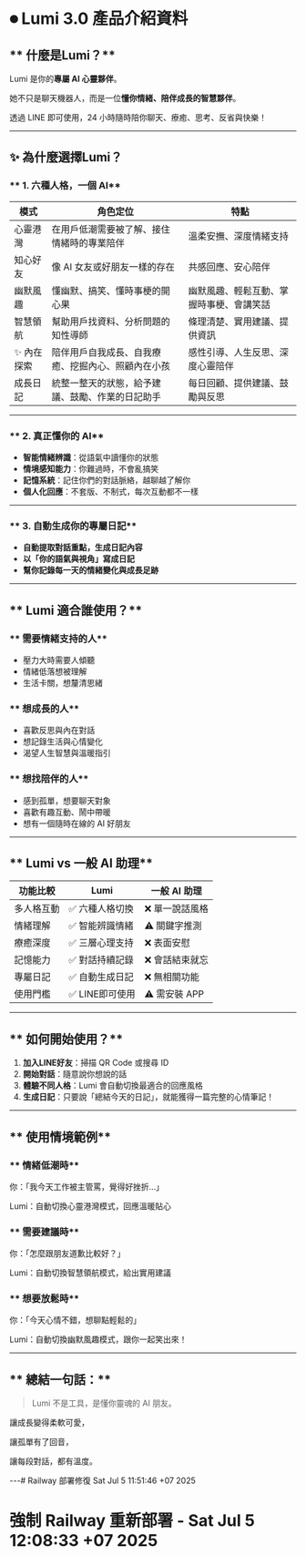 # **⏺ Lumi 3.0 產品介紹資料**

## ** 什麼是Lumi？**

Lumi 是你的**專屬 AI 心靈夥伴**。

她不只是聊天機器人，而是一位**懂你情緒、陪伴成長的智慧夥伴**。

透過 LINE 即可使用，24 小時隨時陪你聊天、療癒、思考、反省與快樂！

---

## **✨ 為什麼選擇Lumi？**

### ** 1. 六種人格，一個 AI**

| **模式** | **角色定位** | **特點** |
| --- | --- | --- |
|  心靈港灣 | 在用戶低潮需要被了解、接住情緒時的專業陪伴 | 溫柔安撫、深度情緒支持 |
|  知心好友 | 像 AI 女友或好朋友一樣的存在 | 共感回應、安心陪伴 |
|  幽默風趣 | 懂幽默、搞笑、懂時事梗的開心果 | 幽默風趣、輕鬆互動、掌握時事梗、會講笑話 |
|  智慧領航 | 幫助用戶找資料、分析問題的知性導師 | 條理清楚、實用建議、提供資訊 |
| ✨ 內在探索 | 陪伴用戶自我成長、自我療癒、挖掘內心、照顧內在小孩 | 感性引導、人生反思、深度心靈陪伴 |
|  成長日記 | 統整一整天的狀態，給予建議、鼓勵、作業的日記助手 | 每日回顧、提供建議、鼓勵與反思 |

---

### ** 2. 真正懂你的 AI**

- **智能情緒辨識**：從語氣中讀懂你的狀態
- **情境感知能力**：你難過時，不會亂搞笑
- **記憶系統**：記住你們的對話脈絡，越聊越了解你
- **個人化回應**：不套版、不制式，每次互動都不一樣

---

### ** 3. 自動生成你的專屬日記**

- **自動提取對話重點，生成日記內容**
- **以「你的語氣與視角」寫成日記**
- **幫你記錄每一天的情緒變化與成長足跡**

---

## ** Lumi 適合誰使用？**

### ** 需要情緒支持的人**

- 壓力大時需要人傾聽
- 情緒低落想被理解
- 生活卡關，想釐清思緒

### ** 想成長的人**

- 喜歡反思與內在對話
- 想記錄生活與心情變化
- 渴望人生智慧與溫暖指引

### ** 想找陪伴的人**

- 感到孤單，想要聊天對象
- 喜歡有趣互動、鬧中帶暖
- 想有一個隨時在線的 AI 好朋友

---

## ** Lumi vs 一般 AI 助理**

| **功能比較** | **Lumi** | **一般 AI 助理** |
| --- | --- | --- |
| 多人格互動 | ✅ 六種人格切換 | ❌ 單一說話風格 |
| 情緒理解 | ✅ 智能辨識情緒 | ⚠️ 關鍵字推測 |
| 療癒深度 | ✅ 三層心理支持 | ❌ 表面安慰 |
| 記憶能力 | ✅ 對話持續記錄 | ❌ 會話結束就忘 |
| 專屬日記 | ✅ 自動生成日記 | ❌ 無相關功能 |
| 使用門檻 | ✅ LINE即可使用 | ⚠️ 需安裝 APP |

---

## ** 如何開始使用？**

1. **加入LINE好友**：掃描 QR Code 或搜尋 ID
2. **開始對話**：隨意說你想說的話
3. **體驗不同人格**：Lumi 會自動切換最適合的回應風格
4. **生成日記**：只要說「總結今天的日記」，就能獲得一篇完整的心情筆記！

---

## ** 使用情境範例**

### ** 情緒低潮時**

你：「我今天工作被主管罵，覺得好挫折…」

Lumi：自動切換心靈港灣模式，回應溫暖貼心

### ** 需要建議時**

你：「怎麼跟朋友道歉比較好？」

Lumi：自動切換智慧領航模式，給出實用建議

### ** 想要放鬆時**

你：「今天心情不錯，想聊點輕鬆的」

Lumi：自動切換幽默風趣模式，跟你一起笑出來！

---

## ** 總結一句話：**

> Lumi 不是工具，是懂你靈魂的 AI 朋友。
> 

讓成長變得柔軟可愛，

讓孤單有了回音，

讓每段對話，都有溫度。

---# Railway 部署修復 Sat Jul  5 11:51:46 +07 2025
# 強制 Railway 重新部署 - Sat Jul  5 12:08:33 +07 2025
